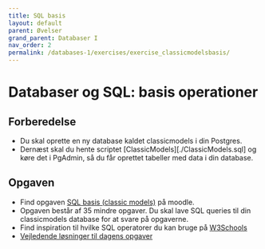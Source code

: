 ```yaml
---
title: SQL basis
layout: default
parent: Øvelser
grand_parent: Databaser I
nav_order: 2
permalink: /databases-1/exercises/exercise_classicmodelsbasis/
---
```

# Databaser og SQL: basis operationer

## Forberedelse

- Du skal oprette en ny database kaldet classicmodels i din Postgres.
- Dernæst skal du hente scriptet [ClassicModels][./ClassicModels.sql] og køre det i PgAdmin, så du får oprettet tabeller med data i din database.

## Opgaven
- Find opgaven [SQL basis (classic models)](https://cphbusiness.mrooms.net/mod/lesson/view.php?id=774920&forceview=1) på moodle. 
- Opgaven består af 35 mindre opgaver. Du skal lave SQL queries til din classicmodels database for at svare på opgaverne. 
- Find inspiration til hvilke SQL operatorer du kan bruge på [W3Schools](https://www.w3schools.com/sql/default.asp)
- [Vejledende løsninger til dagens opgaver](./docs/classicmodelsbasis_solutions.sql)